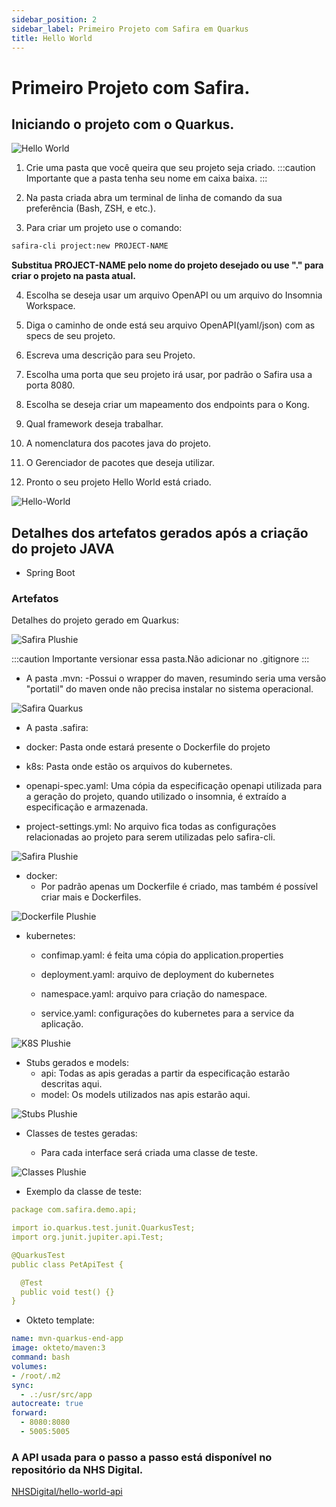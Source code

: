```yaml
---
sidebar_position: 2
sidebar_label: Primeiro Projeto com Safira em Quarkus
title: Hello World
---
```


# Primeiro Projeto com Safira.

## Iniciando o projeto com o Quarkus.

![Hello World](/img/tutorial/QuarkusGIF.gif)

1. Crie uma pasta que você queira que seu projeto seja criado.
:::caution Importante que a pasta tenha seu nome em caixa baixa. 
:::
2. Na pasta criada abra um terminal de linha de comando da sua preferência (Bash, ZSH, e etc.).

3. Para criar um projeto use o comando:

```sh
safira-cli project:new PROJECT-NAME
```

**Substitua PROJECT-NAME pelo nome do projeto desejado ou use "." para criar o projeto na pasta atual.**

4. Escolha se deseja usar um arquivo OpenAPI ou um arquivo do Insomnia Workspace.

5. Diga o caminho de onde está seu arquivo OpenAPI(yaml/json) com as specs de seu projeto.

6. Escreva uma descrição para seu Projeto.

7. Escolha uma porta que seu projeto irá usar, por padrão o Safira usa a porta 8080. 

8. Escolha se deseja criar um mapeamento dos endpoints para o Kong.

9. Qual framework deseja trabalhar.

10. A nomenclatura dos pacotes java do projeto.

11. O Gerenciador de pacotes que deseja utilizar.

12. Pronto o seu projeto Hello World está criado.

![Hello-World](/img/screenshot/Hello15.png)


## Detalhes dos artefatos gerados após a criação do projeto JAVA

- Spring Boot
### Artefatos
Detalhes do projeto gerado em Quarkus:

![Safira Plushie](/img/screenshot/ArtefatosQuarkus.png)

:::caution Importante versionar essa pasta.Não adicionar no .gitignore 
:::

- A pasta .mvn: 
 -Possui o wrapper do maven, resumindo seria uma versão "portatil" do maven onde não precisa instalar no sistema operacional.

![Safira Quarkus](/img/screenshot/exemplo_mvn.png)

- A pasta .safira:
 -  docker: Pasta onde estará presente o Dockerfile do projeto

 - k8s: Pasta onde estão os arquivos do kubernetes.

 -  openapi-spec.yaml: Uma cópia da especificação openapi utilizada para a geração do projeto, quando utilizado o insomnia, é extraído a especificação e armazenada.

 -  project-settings.yml: No arquivo fica todas as configurações relacionadas ao projeto para serem utilizadas pelo safira-cli.

![Safira Plushie](/img/screenshot/exemplo_safira.png)

- docker:
  - Por padrão apenas um Dockerfile é criado, mas também é possível criar mais e Dockerfiles.

![Dockerfile Plushie](/img/screenshot/exemplo_dockerfile.png)

- kubernetes:
  - confimap.yaml: é feita uma cópia do application.properties

  - deployment.yaml: arquivo de deployment do kubernetes

  - namespace.yaml: arquivo para criação do namespace.

  - service.yaml: configurações do kubernetes para a service da aplicação.

![K8S Plushie](/img/screenshot/exemplo_k8s.png)

- Stubs gerados e models:
  - api: Todas as apis geradas a partir da especificação estarão descritas aqui.
  - model: Os models utilizados nas apis estarão aqui.

![Stubs Plushie](/img/screenshot/exemplo_stubsquarkus.png)


- Classes de testes geradas:

  -  Para cada interface será criada uma classe de teste. 

![Classes Plushie](/img/screenshot/exemplo_testquarkus.png)

  - Exemplo da classe de teste:

```yaml
package com.safira.demo.api;

import io.quarkus.test.junit.QuarkusTest;
import org.junit.jupiter.api.Test;

@QuarkusTest
public class PetApiTest {

  @Test
  public void test() {}
}

```
- Okteto template:

```yaml
name: mvn-quarkus-end-app
image: okteto/maven:3
command: bash
volumes:
- /root/.m2
sync:
  - .:/usr/src/app
autocreate: true
forward:
  - 8080:8080
  - 5005:5005

```

### A API usada para o passo a passo está disponível no repositório da NHS Digital.
[NHSDigital/hello-world-api](https://github.com/NHSDigital/hello-world-api)

